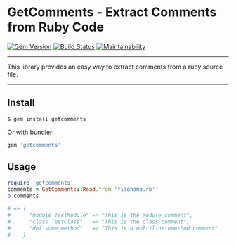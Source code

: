 GetComments - Extract Comments from Ruby Code
==================================================

[![Gem Version](https://badge.fury.io/rb/getcomments.svg)](https://badge.fury.io/rb/getcomments)
[![Build Status](https://travis-ci.com/DannyBen/getcomments.svg?branch=master)](https://travis-ci.com/DannyBen/getcomments)
[![Maintainability](https://api.codeclimate.com/v1/badges/bcf41ae9f2c8ebd59f4d/maintainability)](https://codeclimate.com/github/DannyBen/getcomments/maintainability)

---

This library provides an easy way to extract comments from a ruby source file.

---


Install
--------------------------------------------------

```
$ gem install getcomments
```

Or with bundler:

```ruby
gem 'getcomments'
```


Usage
--------------------------------------------------

```ruby
require 'getcomments'
comments = GetComments::Read.from 'filename.rb'
p comments

# => {
#      "module TestModule" => "This is the module comment",
#      "class TestClass"   => "This is the class comment",
#      "def some_method"   => "This is a multiline\nmethod comment"
#    }

```
